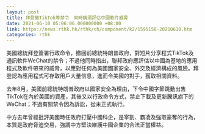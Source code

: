 ```yaml
---
layout: post
title: 拜登撤TikTok等禁令　同時稱須評估中國軟件威脅
date: 2021-06-10 05:06:06.000000000 +08:00
link: https://news.rthk.hk/rthk/ch/component/k2/1595158-20210610.htm
categories: rthk
---
```


美國總統拜登簽署行政命令，撤回前總統特朗普政府，對短片分享程式TikTok及通訊軟件WeChat的禁令；不過他同時指出，聯邦政府應評估以中國為基地的應用程式及軟件帶來的威脅，以應對任何為美國國家安全、外交及經濟構成的風險。拜登認為應用程式可存取用戶大量信息，進而令美國的對手，獲取相關資料。

去年8月，美國前總統特朗普政府以國家安全為理由，下令中國字節跳動出售TikTok在內於美國的資產，其後又以行政命令方式，禁止下載及更新騰訊旗下的WeChat；不過有關禁令因為訴訟，從未正式執行。

中方去年曾經批評美國時任政府打壓中國科企，是宰割、霸凌及強取豪奪的行為，本質是政府脅迫交易，強調中方堅決維護中國企業的合法正當權益。
